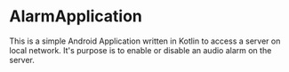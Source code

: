 # AlarmApplication
This is a simple Android Application written in Kotlin to access a server on local network.
It's purpose is to enable or disable an audio alarm on the server.
